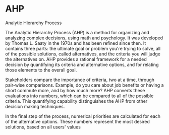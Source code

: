 # AHP

Analytic Hierarchy Process 

The Analytic Hierarchy Process (AHP) is a method for organizing and analyzing complex decisions, using math and psychology. It was developed by Thomas L. Saaty in the 1970s and has been refined since then. It contains three parts: the ultimate goal or problem you're trying to solve, all of the possible solutions, called alternatives, and the criteria you will judge the alternatives on. AHP provides a rational framework for a needed decision by quantifying its criteria and alternative options, and for relating those elements to the overall goal.

Stakeholders compare the importance of criteria, two at a time, through pair-wise comparisons. Example, do you care about job benefits or having a short commute more, and by how much more? AHP converts these evaluations into numbers, which can be compared to all of the possible criteria. This quantifying capability distinguishes the AHP from other decision making techniques.

In the final step of the process, numerical priorities are calculated for each of the alternative options. These numbers represent the most desired solutions, based on all users' values
